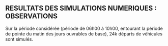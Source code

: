 RESULTATS DES SIMULATIONS NUMERIQUES : OBSERVATIONS 
---------------------------------------------------
Sur la période considérée (période de 06h00 à 10h00, entourant la période de pointe du matin des jours ouvrables de base), 
24k départs de véhicules sont simulés.
